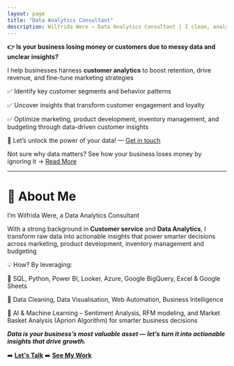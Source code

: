 ```yaml
---
layout: page
title: "Data Analytics Consultant" 
description: Wilfrida Were – Data Analytics Consultant | I clean, analyze, and visualize data to drive insights. Explore my portfolio, blog, and services to learn more."
---
```


**👉 Is your business losing money or customers due to messy data and unclear insights?**

I help businesses harness **customer analytics** to boost retention, drive revenue, and fine-tune marketing strategies

✅ Identify key customer segments and behavior patterns

✅ Uncover insights that transform customer engagement and loyalty

✅ Optimize marketing, product development, inventory management, and budgeting through data-driven customer insights

🚀 Let’s unlock the power of your data! — [Get in touch](https://www.wilfridawere.com/contact/)

Not sure why data matters? See how your business loses money by ignoring it → [Read More](https://www.wilfridawere.com/the-silent-killer-of-businesses-unused-data/)

---

# 👋 About Me

I’m Wilfrida Were, a Data Analytics Consultant

With a strong background in **Customer service** and **Data Analytics**, I transform raw data into actionable insights that power smarter decisions across marketing, product development, inventory management and budgeting

💡 How? By leveraging:

🔹 SQL, Python, Power BI, Looker, Azure, Google BigQuery, Excel & Google Sheets

🔹 Data Cleaning, Data Visualisation, Web Automation, Business Intelligence

🔹 AI & Machine Learning – Sentiment Analysis, RFM modeling, and Market Basket Analysis (Apriori Algorithm) for smarter business decisions

***Data is your business’s most valuable asset — let’s turn it into actionable insights that drive growth.***

➡️ **[Let's Talk](https://www.wilfridawere.com/contact/)**
➡️ **[See My Work](https://www.wilfridawere.com/portfolio/)**
